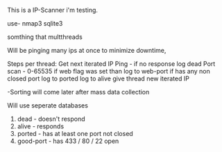 This is a IP-Scanner i'm testing.

use-
nmap3
sqlite3

somthing that multthreads

Will be pinging many ips at once to minimize downtime,

Steps per thread:
Get next iterated IP
Ping - if no response log dead
Port scan - 0-65535
if web flag was set than log to web-port
if has any non closed port log to ported
log to alive
give thread new iterated IP

-Sorting will come later after mass data collection

Will use seperate databases
1. dead - doesn't respond
2. alive - responds
3. ported - has at least one port not closed
4. good-port - has 433 / 80 / 22 open
